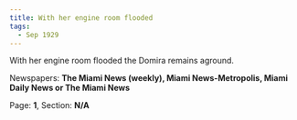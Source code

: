 ```yaml
---  
title: With her engine room flooded  
tags:  
  - Sep 1929  
---  
```

  
With her engine room flooded the Domira remains aground.  
  
Newspapers: **The Miami News (weekly), Miami News-Metropolis, Miami Daily News or The Miami News**  
  
Page: **1**, Section: **N/A** 
